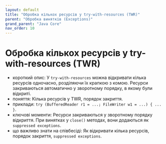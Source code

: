 ```yaml
---
layout: default
title: "Обробка кількох ресурсів у try-with-resources (TWR)"
parent: "Обробка винятків (Exceptions)"
grand_parent: "Java Core"
nav_order: 10
---
```


# Обробка кількох ресурсів у try-with-resources (TWR)

*   короткий опис: У `try-with-resources` можна відкривати кілька ресурсів одночасно, розділяючи їх крапкою з комою. Ресурси закриваються автоматично у зворотному порядку, в якому були відкриті.
*   поняття: Кілька ресурсів у TWR, порядок закриття.
*   приклади: `try (BufferedReader r1 = ...; FileWriter w1 = ...) { ... }`.
*   ключові моменти: Ресурси закриваються у зворотному порядку відкриття. При винятках у `close()` методах, вони додаються як `suppressed exceptions`.
*   що важливо знати на співбесіді: Як відкривати кілька ресурсів, порядок закриття, `suppressed exceptions`.
